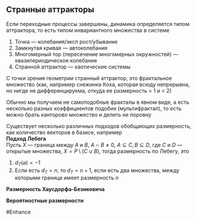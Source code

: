 ## Странные аттракторы

Если переходные процессы завершены, динамика определяется типом аттрактора, то есть типом инвариантного множества в системе  
1. Точка — колебания/эксп рост/убывание
2. Замкнутая кривая — автоколебания
3. Многомерный тор (пересечение многомерных окружностей) — квазипериодическое колебание
4. Странной аттрактор — хаотические системы

С точки зрения геометрии странный аттрактор, это фрактальное множество (как, например снежинка Коха, которая всюду непрерывна, но нигде не дифференцируема, откуда ее размерность > 1 и < 2)

Обычно мы получаем не самоподобные фракталы в явном виде, а есть несколько разных коэффициентов подобия (мультифрактал), то есть можно брать канторово множество и делить не поровну

Существует несколько различных подходов обобщающих размерность, как количество векторов в базисе, например  
**Подход Лебега**  
Пусть $X$ — граница между $A$ и $B$, $A \cap B \neq 0$, $A \subseteq C, B \subseteq D$, где $C$ и $D$ — открытые множества, $X = P \setminus (C \cup B)$, тогда размерность по Лебегу, это  
1. $d_T(\varnothing) = -1$
2. Если есть $d_T = n$, то $d_T = n + 1$, если есть два множества, между которыми граница имеет размерность $n$

**Размерность Хаусдорфа-Безиковича**

**Вероятностные размерности**

#Enhance 